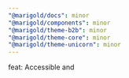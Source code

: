 ```yaml
---
"@marigold/docs": minor
"@marigold/components": minor
"@marigold/theme-b2b": minor
"@marigold/theme-core": minor
"@marigold/theme-unicorn": minor
---
```


feat: Accessible <Radio> and <RadioGroup>
